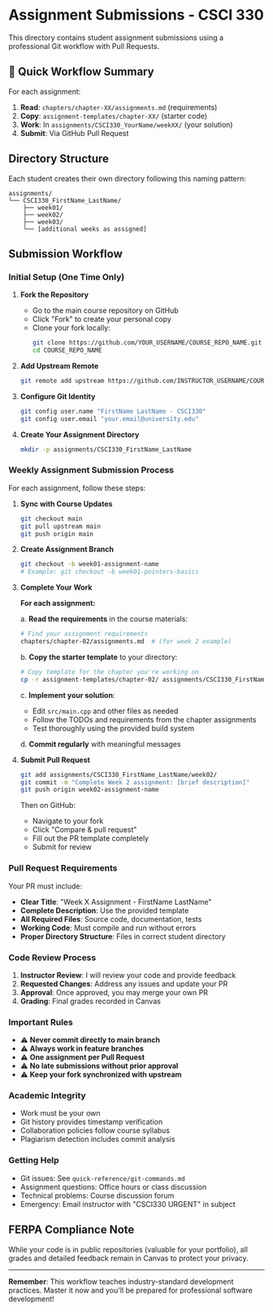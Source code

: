 # Assignment Submissions - CSCI 330

This directory contains student assignment submissions using a professional Git workflow with Pull Requests.

## 🎯 Quick Workflow Summary

For each assignment:
1. **Read**: `chapters/chapter-XX/assignments.md` (requirements)
2. **Copy**: `assignment-templates/chapter-XX/` (starter code)  
3. **Work**: In `assignments/CSCI330_YourName/weekXX/` (your solution)
4. **Submit**: Via GitHub Pull Request

## Directory Structure

Each student creates their own directory following this naming pattern:
```
assignments/
└── CSCI330_FirstName_LastName/
    ├── week01/
    ├── week02/
    ├── week03/
    └── [additional weeks as assigned]
```

## Submission Workflow

### Initial Setup (One Time Only)

1. **Fork the Repository**
   - Go to the main course repository on GitHub
   - Click "Fork" to create your personal copy
   - Clone your fork locally:
     ```bash
     git clone https://github.com/YOUR_USERNAME/COURSE_REPO_NAME.git
     cd COURSE_REPO_NAME
     ```

2. **Add Upstream Remote**
   ```bash
   git remote add upstream https://github.com/INSTRUCTOR_USERNAME/COURSE_REPO_NAME.git
   ```

3. **Configure Git Identity**
   ```bash
   git config user.name "FirstName LastName - CSCI330"
   git config user.email "your.email@university.edu"
   ```

4. **Create Your Assignment Directory**
   ```bash
   mkdir -p assignments/CSCI330_FirstName_LastName
   ```

### Weekly Assignment Submission Process

For each assignment, follow these steps:

1. **Sync with Course Updates**
   ```bash
   git checkout main
   git pull upstream main
   git push origin main
   ```

2. **Create Assignment Branch**
   ```bash
   git checkout -b week01-assignment-name
   # Example: git checkout -b week01-pointers-basics
   ```

3. **Complete Your Work**
   
   **For each assignment:**
   
   a. **Read the requirements** in the course materials:
     ```bash
     # Find your assignment requirements
     chapters/chapter-02/assignments.md  # (for week 2 example)
     ```
   
   b. **Copy the starter template** to your directory:
     ```bash
     # Copy template for the chapter you're working on
     cp -r assignment-templates/chapter-02/ assignments/CSCI330_FirstName_LastName/week02/
     ```
   
   c. **Implement your solution**:
     - Edit `src/main.cpp` and other files as needed
     - Follow the TODOs and requirements from the chapter assignments
     - Test thoroughly using the provided build system
   
   d. **Commit regularly** with meaningful messages

4. **Submit Pull Request**
   ```bash
   git add assignments/CSCI330_FirstName_LastName/week02/
   git commit -m "Complete Week 2 assignment: [brief description]"
   git push origin week02-assignment-name
   ```
   
   Then on GitHub:
   - Navigate to your fork
   - Click "Compare & pull request"
   - Fill out the PR template completely
   - Submit for review

### Pull Request Requirements

Your PR must include:
- **Clear Title**: "Week X Assignment - FirstName LastName"
- **Complete Description**: Use the provided template
- **All Required Files**: Source code, documentation, tests
- **Working Code**: Must compile and run without errors
- **Proper Directory Structure**: Files in correct student directory

### Code Review Process

1. **Instructor Review**: I will review your code and provide feedback
2. **Requested Changes**: Address any issues and update your PR
3. **Approval**: Once approved, you may merge your own PR
4. **Grading**: Final grades recorded in Canvas

### Important Rules

- ⚠️ **Never commit directly to main branch**
- ⚠️ **Always work in feature branches**
- ⚠️ **One assignment per Pull Request**
- ⚠️ **No late submissions without prior approval**
- ⚠️ **Keep your fork synchronized with upstream**

### Academic Integrity

- Work must be your own
- Git history provides timestamp verification
- Collaboration policies follow course syllabus
- Plagiarism detection includes commit analysis

### Getting Help

- Git issues: See `quick-reference/git-commands.md`
- Assignment questions: Office hours or class discussion
- Technical problems: Course discussion forum
- Emergency: Email instructor with "CSCI330 URGENT" in subject

## FERPA Compliance Note

While your code is in public repositories (valuable for your portfolio), all grades and detailed feedback remain in Canvas to protect your privacy.

---

**Remember**: This workflow teaches industry-standard development practices. Master it now and you'll be prepared for professional software development!